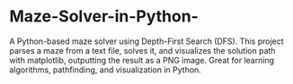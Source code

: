 # Maze-Solver-in-Python-
A Python-based maze solver using Depth-First Search (DFS). This project parses a maze from a text file, solves it, and visualizes the solution path with matplotlib, outputting the result as a PNG image. Great for learning algorithms, pathfinding, and visualization in Python.
